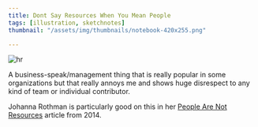 ```yaml
---
title: Dont Say Resources When You Mean People
tags: [illustration, sketchnotes]
thumbnail: "/assets/img/thumbnails/notebook-420x255.png"

---
```


<img src="/assets/img/posts/dont-say-resources-when-you-mean-people/dont-say-resources-when-you-mean-people.png" alt="hr" class="u-max-full-width" />

A business-speak/management thing that is really popular in some organizations but that
really annoys me and shows huge disrespect to any kind of team or individual contributor.

Johanna Rothman is particularly good on this in her
<a href="https://www.jrothman.com/mpd/management/2014/08/people-are-not-resources/">People Are Not Resources</a>
article from 2014.
